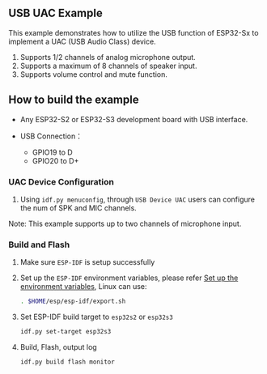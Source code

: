 ## USB UAC Example


This example demonstrates how to utilize the USB function of ESP32-Sx to implement a UAC (USB Audio Class) device.

1. Supports 1/2 channels of analog microphone output.
2. Supports a maximum of 8 channels of speaker input.
3. Supports volume control and mute function.

## How to build the example

- Any ESP32-S2 or ESP32-S3 development board with USB interface.

- USB Connection：
  - GPIO19 to D
  - GPIO20 to D+

### UAC Device Configuration

1. Using `idf.py menuconfig`, through `USB Device UAC` users can configure the num of SPK and MIC channels.

Note: This example supports up to two channels of microphone input.

### Build and Flash

1. Make sure `ESP-IDF` is setup successfully

2. Set up the `ESP-IDF` environment variables, please refer [Set up the environment variables](https://docs.espressif.com/projects/esp-idf/en/latest/esp32/get-started/index.html#step-4-set-up-the-environment-variables), Linux can use:

    ```bash
    . $HOME/esp/esp-idf/export.sh
    ```

3. Set ESP-IDF build target to `esp32s2` or `esp32s3`

    ```bash
    idf.py set-target esp32s3
    ```

4. Build, Flash, output log

    ```bash
    idf.py build flash monitor
    ```
